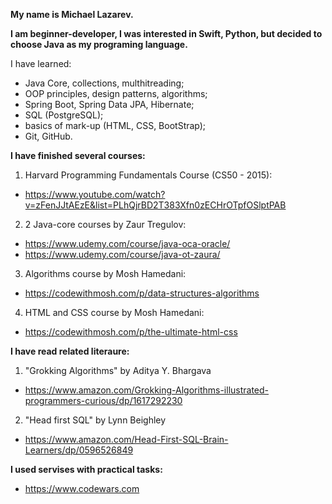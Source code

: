 **My name is Michael Lazarev.**

**I am beginner-developer, I was interested in Swift, Python, but decided to choose Java as my programing language.**

I have learned:
- Java Core, collections, multhitreading;
- OOP principles, design patterns, algorithms;
- Spring Boot, Spring Data JPA, Hibernate;
- SQL (PostgreSQL);
- basics of mark-up (HTML, CSS, BootStrap);
- Git, GitHub.

**I have finished several courses:**
1. Harvard Programming Fundamentals Course (CS50 - 2015): 
  - https://www.youtube.com/watch?v=zFenJJtAEzE&list=PLhQjrBD2T383Xfn0zECHrOTpfOSlptPAB
  
2. 2 Java-core courses by Zaur Tregulov: 
  - https://www.udemy.com/course/java-oca-oracle/ 
  - https://www.udemy.com/course/java-ot-zaura/
  
3. Algorithms course by Mosh Hamedani: 
  - https://codewithmosh.com/p/data-structures-algorithms
  
4. HTML and CSS course by Mosh Hamedani: 
  - https://codewithmosh.com/p/the-ultimate-html-css

**I have read related literaure:**
  1. "Grokking Algorithms" by Aditya Y. Bhargava  
   - https://www.amazon.com/Grokking-Algorithms-illustrated-programmers-curious/dp/1617292230
    
 2. "Head first SQL" by Lynn Beighley 
   - https://www.amazon.com/Head-First-SQL-Brain-Learners/dp/0596526849

**I used servises with practical tasks:** 
- https://www.codewars.com
